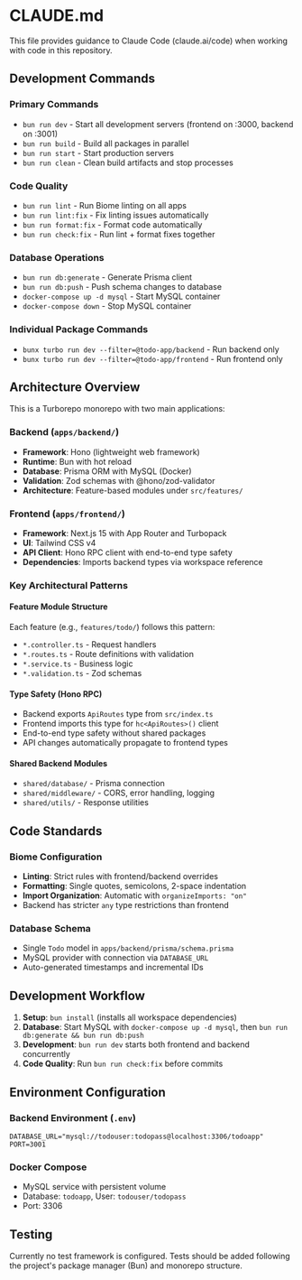 # CLAUDE.md

This file provides guidance to Claude Code (claude.ai/code) when working with code in this repository.

## Development Commands

### Primary Commands
- `bun run dev` - Start all development servers (frontend on :3000, backend on :3001)
- `bun run build` - Build all packages in parallel
- `bun run start` - Start production servers
- `bun run clean` - Clean build artifacts and stop processes

### Code Quality
- `bun run lint` - Run Biome linting on all apps
- `bun run lint:fix` - Fix linting issues automatically
- `bun run format:fix` - Format code automatically
- `bun run check:fix` - Run lint + format fixes together

### Database Operations
- `bun run db:generate` - Generate Prisma client
- `bun run db:push` - Push schema changes to database
- `docker-compose up -d mysql` - Start MySQL container
- `docker-compose down` - Stop MySQL container

### Individual Package Commands
- `bunx turbo run dev --filter=@todo-app/backend` - Run backend only
- `bunx turbo run dev --filter=@todo-app/frontend` - Run frontend only

## Architecture Overview

This is a Turborepo monorepo with two main applications:

### Backend (`apps/backend/`)
- **Framework**: Hono (lightweight web framework)
- **Runtime**: Bun with hot reload
- **Database**: Prisma ORM with MySQL (Docker)
- **Validation**: Zod schemas with @hono/zod-validator
- **Architecture**: Feature-based modules under `src/features/`

### Frontend (`apps/frontend/`)
- **Framework**: Next.js 15 with App Router and Turbopack
- **UI**: Tailwind CSS v4
- **API Client**: Hono RPC client with end-to-end type safety
- **Dependencies**: Imports backend types via workspace reference

### Key Architectural Patterns

#### Feature Module Structure
Each feature (e.g., `features/todo/`) follows this pattern:
- `*.controller.ts` - Request handlers
- `*.routes.ts` - Route definitions with validation
- `*.service.ts` - Business logic
- `*.validation.ts` - Zod schemas

#### Type Safety (Hono RPC)
- Backend exports `ApiRoutes` type from `src/index.ts`
- Frontend imports this type for `hc<ApiRoutes>()` client
- End-to-end type safety without shared packages
- API changes automatically propagate to frontend types

#### Shared Backend Modules
- `shared/database/` - Prisma connection
- `shared/middleware/` - CORS, error handling, logging
- `shared/utils/` - Response utilities

## Code Standards

### Biome Configuration
- **Linting**: Strict rules with frontend/backend overrides
- **Formatting**: Single quotes, semicolons, 2-space indentation
- **Import Organization**: Automatic with `organizeImports: "on"`
- Backend has stricter `any` type restrictions than frontend

### Database Schema
- Single `Todo` model in `apps/backend/prisma/schema.prisma`
- MySQL provider with connection via `DATABASE_URL`
- Auto-generated timestamps and incremental IDs

## Development Workflow

1. **Setup**: `bun install` (installs all workspace dependencies)
2. **Database**: Start MySQL with `docker-compose up -d mysql`, then `bun run db:generate && bun run db:push`
3. **Development**: `bun run dev` starts both frontend and backend concurrently
4. **Code Quality**: Run `bun run check:fix` before commits

## Environment Configuration

### Backend Environment (`.env`)
```
DATABASE_URL="mysql://todouser:todopass@localhost:3306/todoapp"
PORT=3001
```

### Docker Compose
- MySQL service with persistent volume
- Database: `todoapp`, User: `todouser/todopass`
- Port: 3306

## Testing

Currently no test framework is configured. Tests should be added following the project's package manager (Bun) and monorepo structure.